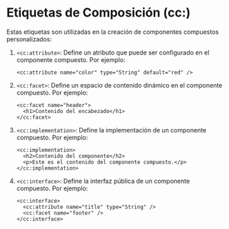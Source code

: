 # Etiquetas de Composición (cc:)

Estas etiquetas son utilizadas en la creación de componentes compuestos personalizados:

1. `<cc:attribute>`: Define un atributo que puede ser configurado en el componente compuesto. Por ejemplo:
    ```xhtml
    <cc:attribute name="color" type="String" default="red" />
    ```

2. `<cc:facet>`: Define un espacio de contenido dinámico en el componente compuesto. Por ejemplo:
    ```xhtml
    <cc:facet name="header">
      <h1>Contenido del encabezado</h1>
    </cc:facet>
    ```

3. `<cc:implementation>`: Define la implementación de un componente compuesto. Por ejemplo:
    ```xhtml
    <cc:implementation>
      <h2>Contenido del componente</h2>
      <p>Este es el contenido del componente compuesto.</p>
    </cc:implementation>
    ```

4. `<cc:interface>`: Define la interfaz pública de un componente compuesto. Por ejemplo:
    ```xhtml
    <cc:interface>
      <cc:attribute name="title" type="String" />
      <cc:facet name="footer" />
    </cc:interface>
    ```